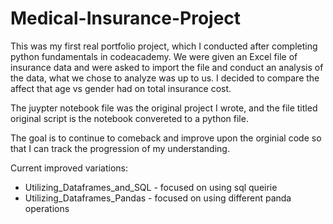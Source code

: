 # Medical-Insurance-Project

This was my first real portfolio project, which I conducted after completing python fundamentals in codeacademy. We were given an Excel file of insurance data and were asked to import the file and conduct an analysis of the data, what we chose to analyze was up to us. I decided to compare the affect that age vs gender had on total insurance cost.

The juypter notebook file was the original project I wrote, and the file titled original script is the notebook convereted to a python file. 

The goal is to continue to comeback and improve upon the orginial code so that I can track the progression of my understanding.

Current improved variations:
* Utilizing_Dataframes_and_SQL - focused on using sql queirie
* Utilizing_Dataframes_Pandas - focused on using different panda operations


